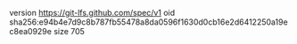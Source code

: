version https://git-lfs.github.com/spec/v1
oid sha256:e94b4e7d9c8b787fb55478a8da0596f1630d0cb16e2d6412250a19ec8ea0929e
size 705
